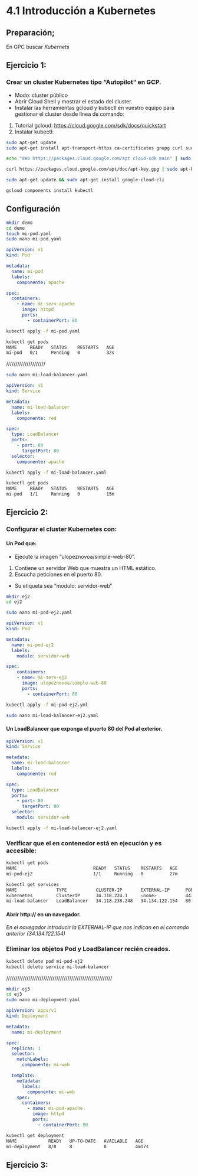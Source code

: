 # 4.1 Introducción a Kubernetes
## Preparación;
En GPC buscar *Kubernets*

## Ejercicio 1:
### Crear un cluster Kubernetes tipo “Autopilot” en GCP.
- Modo: cluster público
- Abrir Cloud Shell y mostrar el estado del cluster.
- Instalar las herramientas gcloud y kubectl en vuestro equipo para gestionar el cluster desde línea de comando:
1) Tutorial gcloud: https://cloud.google.com/sdk/docs/quickstart
2) Instalar kubectl:

```bash
sudo apt-get update
sudo apt-get install apt-transport-https ca-certificates gnupg curl sudo

echo "deb https://packages.cloud.google.com/apt cloud-sdk main" | sudo tee -a /etc/apt/sources.list.d/google-cloud-sdk.list

curl https://packages.cloud.google.com/apt/doc/apt-key.gpg | sudo apt-key --keyring /usr/share/keyrings/cloud.google.gpg add -

sudo apt-get update && sudo apt-get install google-cloud-cli

gcloud components install kubectl
```

## Configuración
```bash
mkdir demo
cd demo
touch mi-pod.yaml
sudo nano mi-pod.yaml      
```

```yml
apiVersion: v1
kind: Pod

metadata:
  name: mi-pod
  labels: 
    componente: apache

spec:
  containers:
    - name: mi-serv-apache
      image: httpd 
      ports:
        - containerPort: 80
```
```bash
kubectl apply -f mi-pod.yaml

kubectl get pods
NAME     READY   STATUS    RESTARTS   AGE
mi-pod   0/1     Pending   0          32s
```

/////////////////////
```bash
sudo nano mi-load-balancer.yaml
```

```yml
apiVersion: v1
kind: Service

metadata:
  name: mi-load-balancer
  labels: 
    componente: red

spec:
  type: LoadBalancer
  ports: 
    - port: 80
      targetPort: 80
  selector: 
    componente: apache
```
```bash
kubectl apply -f mi-load-balancer.yaml

kubectl get pods
NAME     READY   STATUS    RESTARTS   AGE
mi-pod   1/1     Running   0          15m
```


## Ejercicio 2:
### Configurar el cluster Kubernetes con:
#### Un Pod que:
- Ejecute la imagen “ulopeznovoa/simple-web-80”.
1. Contiene un servidor Web que muestra un HTML estático.
2. Escucha peticiones en el puerto 80.
- Su etiqueta sea “modulo: servidor-web”
```bash
mkdir ej2
cd ej2

sudo nano mi-pod-ej2.yaml
```
```yml
apiVersion: v1
kind: Pod

metadata:
  name: mi-pod-ej2
  labels:
    modulo: servidor-web

spec:
    containers:
    - name: mi-serv-ej2
      image: ulopeznovoa/simple-web-80
      ports:
        - containerPort: 80
```
```bash
kubectl apply -f mi-pod-ej2.yml

sudo nano mi-load-balancer-ej2.yaml 
```

#### Un LoadBalancer que exponga el puerto 80 del Pod al exterior.
```yml
apiVersion: v1
kind: Service

metadata:
  name: mi-load-balancer
  labels: 
    componente: red

spec:
  type: LoadBalancer
  ports: 
    - port: 80
      targetPort: 80
  selector: 
    modulo: servidor-web
```
```bash
kubectl apply -f mi-load-balancer-ej2.yaml
```
### Verificar que el en contenedor está en ejecución y es accesible:
```bash
kubectl get pods
NAME                             READY   STATUS    RESTARTS   AGE
mi-pod-ej2                       1/1     Running   0          27m

kubectl get services
NAME               TYPE           CLUSTER-IP       EXTERNAL-IP      PORT(S)        AGE
kubernetes         ClusterIP      34.118.224.1     <none>           443/TCP        97m
mi-load-balancer   LoadBalancer   34.118.238.248   34.134.122.154   80:31720/TCP   4m46s
```
#### Abrir http://<IP-externa-cluster> en un navegador.
*En el navegador introducir la EXTERNAL-IP que nos indican en el comando anterior (34.134.122.154)*

### Eliminar los objetos Pod y LoadBalancer recién creados.
```bash
kubectl delete pod mi-pod-ej2
kubectl delete service mi-load-balancer
```

/////////////////////////////////////////////////////////
```bash
mkdir ej3
cd ej3
sudo nano mi-deployment.yaml
```
```yml
apiVersion: apps/v1
kind: Deployment

metadata:
  name: mi-deployment

spec:
  replicas: 1
  selector:
    matchLabels:
      componente: mi-web

  template:
    metadata:
      labels:
        componente: mi-web
    spec:
      containers:
        - name: mi-pod-apache
          image: httpd
          ports:
            - containerPort: 80
```
```bash
kubectl get deployment
NAME            READY   UP-TO-DATE   AVAILABLE   AGE
mi-deployment   8/8     8            8           4m17s
```

## Ejercicio 3:
